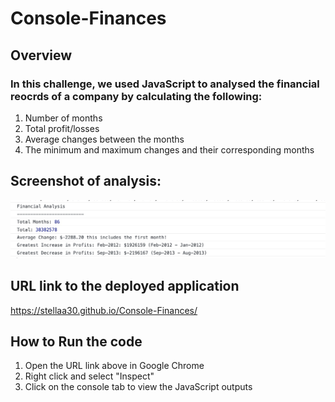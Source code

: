 # Console-Finances

## Overview

### In this challenge, we used JavaScript to analysed the financial reocrds of a company by calculating the following:
1) Number of months
2) Total profit/losses 
3) Average changes between the months
4) The minimum and maximum changes and their corresponding months

## Screenshot of analysis:
![Screenshot of analysis](./Images/screenshot.jpg)


## URL link to the deployed application
https://stellaa30.github.io/Console-Finances/

## How to Run the code
1) Open the URL link above in Google Chrome
2) Right click and select "Inspect"
3) Click on the console tab to view the JavaScript outputs





 
